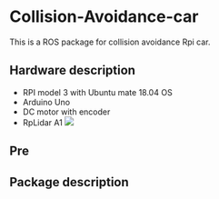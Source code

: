 # Collision-Avoidance-car
This is a ROS package for collision avoidance Rpi car.
## Hardware description
* RPI model 3 with Ubuntu mate 18.04 OS
* Arduino Uno
* DC motor with encoder
* RpLidar A1
 ![](https://i.imgur.com/mVrq7KT.png)
## Pre 
## Package description
